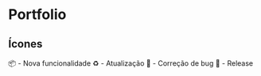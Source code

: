 
# Portfolio

## Ícones
:package: - Nova funcionalidade
:recycle: - Atualização
:ant:  - Correção de bug
:checkered_flag: - Release